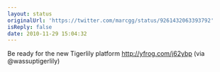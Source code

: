 ```yaml
---
layout: status
originalUrl: 'https://twitter.com/marcgg/status/9261432063393792'
isReply: false
date: 2010-11-29 15:04:32
---
```


Be ready for the new Tigerlily platform  http://yfrog.com/j62ybp (via @wassuptigerlily)
